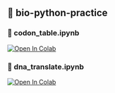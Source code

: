 ## 🔬 bio-python-practice

### 🧬 codon_table.ipynb
[![Open In Colab](https://colab.research.google.com/assets/colab-badge.svg)](https://colab.research.google.com/github/RentoYabuki06/bio-python-practice/blob/main/codon_table.ipynb)

### 🧪 dna_translate.ipynb
[![Open In Colab](https://colab.research.google.com/assets/colab-badge.svg)](https://colab.research.google.com/github/RentoYabuki06/bio-python-practice/blob/main/dna_translate.ipynb)
